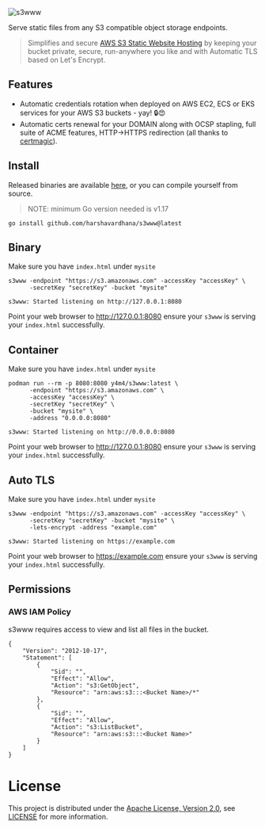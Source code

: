 ![s3www](https://raw.githubusercontent.com/harshavardhana/s3www/master/s3www.png)

Serve static files from any S3 compatible object storage endpoints.

> Simplifies and secure [AWS S3 Static Website Hosting](https://docs.aws.amazon.com/AmazonS3/latest/userguide/WebsiteHosting.html) by keeping your bucket private, secure, run-anywhere you like and with Automatic TLS based on Let's Encrypt.

## Features
- Automatic credentials rotation when deployed on AWS EC2, ECS or EKS services for your AWS S3 buckets - yay! 🔒😍
- Automatic certs renewal for your DOMAIN along with OCSP stapling, full suite of ACME features, HTTP->HTTPS redirection (all thanks to [certmagic](github.com/caddyserver/certmagic)).

## Install
Released binaries are available [here](https://github.com/harshavardhana/s3www/releases), or you can compile yourself from source.

> NOTE: minimum Go version needed is v1.17

```
go install github.com/harshavardhana/s3www@latest
```

## Binary
Make sure you have `index.html` under `mysite`
```
s3www -endpoint "https://s3.amazonaws.com" -accessKey "accessKey" \
	  -secretKey "secretKey" -bucket "mysite"

s3www: Started listening on http://127.0.0.1:8080
```

Point your web browser to http://127.0.0.1:8080 ensure your `s3www` is serving your `index.html` successfully.

## Container
Make sure you have `index.html` under `mysite`

```
podman run --rm -p 8080:8080 y4m4/s3www:latest \
	  -endpoint "https://s3.amazonaws.com" \
	  -accessKey "accessKey" \
	  -secretKey "secretKey" \
	  -bucket "mysite" \
	  -address "0.0.0.0:8080"

s3www: Started listening on http://0.0.0.0:8080
```

Point your web browser to http://127.0.0.1:8080 ensure your `s3www` is serving your `index.html` successfully.

## Auto TLS
Make sure you have `index.html` under `mysite`
```
s3www -endpoint "https://s3.amazonaws.com" -accessKey "accessKey" \
	  -secretKey "secretKey" -bucket "mysite" \
	  -lets-encrypt -address "example.com"

s3www: Started listening on https://example.com
```

Point your web browser to https://example.com ensure your `s3www` is serving your `index.html` successfully.

## Permissions 

### AWS IAM Policy
s3www requires access to view and list all files in the bucket.

```
{
    "Version": "2012-10-17",
    "Statement": [
        {
            "Sid": "",
            "Effect": "Allow",
            "Action": "s3:GetObject",
            "Resource": "arn:aws:s3:::<Bucket Name>/*"
        },
        {
            "Sid": "",
            "Effect": "Allow",
            "Action": "s3:ListBucket",
            "Resource": "arn:aws:s3:::<Bucket Name>"
        }
    ]
}
```
# License
This project is distributed under the [Apache License, Version 2.0](http://www.apache.org/licenses/LICENSE-2.0), see [LICENSE](./LICENSE) for more information.
